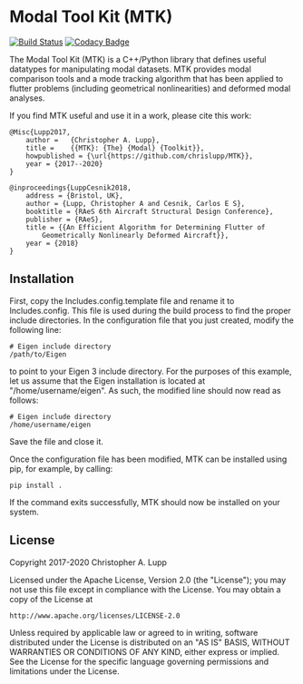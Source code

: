 

# Modal Tool Kit (MTK)
[![Build Status](https://travis-ci.com/chrislupp/MTK.svg?branch=master)](https://travis-ci.com/chrislupp/MTK)
[![Codacy Badge](https://app.codacy.com/project/badge/Grade/dddd6c11c65d4066b7ccec9675188171)](https://www.codacy.com/manual/chrislupp/MTK/dashboard?utm_source=github.com&amp;utm_medium=referral&amp;utm_content=chrislupp/MTK&amp;utm_campaign=Badge_Grade)

The Modal Tool Kit (MTK) is a C++/Python library that defines useful datatypes
for manipulating modal datasets. MTK provides modal comparison tools and a mode
tracking algorithm that has been applied to flutter problems (including
geometrical nonlinearities) and deformed modal analyses.

If you find MTK useful and use it in a work, please cite this work:

    @Misc{Lupp2017,
        author =   {Christopher A. Lupp},
        title =    {{MTK}: {The} {Modal} {Toolkit}},
        howpublished = {\url{https://github.com/chrislupp/MTK}},
        year = {2017--2020}
    }

    @inproceedings{LuppCesnik2018,
        address = {Bristol, UK},
        author = {Lupp, Christopher A and Cesnik, Carlos E S},
        booktitle = {RAeS 6th Aircraft Structural Design Conference},
        publisher = {RAeS},
        title = {{An Efficient Algorithm for Determining Flutter of
            Geometrically Nonlinearly Deformed Aircraft}},
        year = {2018}
    }

## Installation

First, copy the Includes.config.template file and rename it to Includes.config.
This file is used during the build process to find the proper include
directories. In the configuration file that you just created, modify the
following line:

    # Eigen include directory
    /path/to/Eigen

to point to your Eigen 3 include directory. For the purposes of this example,
let us assume that the Eigen installation is located at "/home/username/eigen".
As such, the modified line should now read as follows:

    # Eigen include directory
    /home/username/eigen

Save the file and close it.

Once the configuration file has been modified, MTK can be installed using pip,
for example, by calling:

    pip install .

If the command exits successfully, MTK should now be installed on your system.

## License

Copyright 2017-2020 Christopher A. Lupp

Licensed under the Apache License, Version 2.0 (the "License");
you may not use this file except in compliance with the License.
You may obtain a copy of the License at

    http://www.apache.org/licenses/LICENSE-2.0

Unless required by applicable law or agreed to in writing, software
distributed under the License is distributed on an "AS IS" BASIS,
WITHOUT WARRANTIES OR CONDITIONS OF ANY KIND, either express or implied.
See the License for the specific language governing permissions and
limitations under the License.